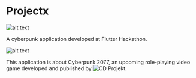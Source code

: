 # Projectx
![alt text](https://github.com/Flavius890/projectx/blob/master/assets/video/titleanimation.gif)



A cyberpunk application developed at Flutter Hackathon.



![alt text](https://github.com/Flavius890/projectx/blob/master/assets/video/infobutton.gif)

This application is about Cyberpunk 2077, an upcoming role-playing video game developed and published by ![CD Projekt](https://github.com/Flavius890/projectx/blob/master/assets/video/infobutton.gif).

